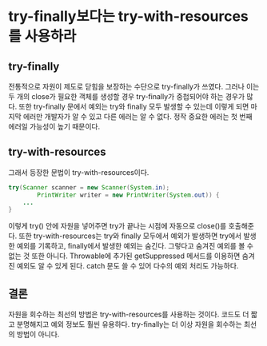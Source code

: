 # try-finally보다는 try-with-resources를 사용하라
## try-finally
전통적으로 자원이 제도로 닫힘을 보장하는 수단으로 try-finally가 쓰였다. 그러나 이는 두 개의 close가 필요한 객체를 생성할 경우 try-finally가 중첩되어야 하는 경우가 많다.
또한 try-finally 문에서 예외는 try와 finally 모두 발생할 수 있는데 이렇게 되면 마지막 에러만 개발자가 알 수 있고 다른 에러는 알 수 없다. 정작 중요한 에러는 첫 번째 에러일 가능성이 높기 때문이다.
## try-with-resources
그래서 등장한 문법이 try-with-resources이다. 
```java
try(Scanner scanner = new Scanner(System.in);
        PrintWriter writer = new PrintWriter(System.out)) {
    ...
}
```
이렇게 try() 안에 자원을 넣어주면 try가 끝나는 시점에 자동으로 close()를 호출해준다. 또한 try-with-resources는 try와 finally 모두에서 예외가 발생하면 try에서 발생한 예외를 기록하고, finally에서 발생한 예외는 숨긴다.
그렇다고 숨겨진 예외를 볼 수 없는 것 또한 아니다. Throwable에 추가된 getSuppressed 메서드를 이용하면 숨겨진 예외도 알 수 있게 된다.
catch 문도 쓸 수 있어 다수의 예외 처리도 가능하다.

## 결론
자원을 회수하는 최선의 방법은 try-with-resources를 사용하는 것이다. 코드도 더 짧고 분명해지고 예외 정보도 훨씬 유용하다. try-finally는 더 이상 자원을 회수하는 최선의 방법이 아니다.